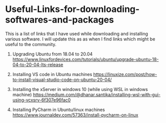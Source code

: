 # Useful-Links-for-downloading-softwares-and-packages
This is a list of links that I have used while downloading and installing various software. I will update this as as when I find links which might be useful to the community.

1. Upgrading Ubuntu from 18.04 to 20.04
https://www.linuxfordevices.com/tutorials/ubuntu/upgrade-ubuntu-18-04-to-20-04-lts-release

2. Installing VS code in Ubuntu machines
https://linuxize.com/post/how-to-install-visual-studio-code-on-ubuntu-20-04/

3. Installing the xServer in windows 10 (while using WSL in windows machine)
https://medium.com/@dhanar.santika/installing-wsl-with-gui-using-vcxsrv-6f307e96fac0

4. Installing PyCharm in Ubuntu/linux machines
https://www.journaldev.com/57363/install-pycharm-on-linux
